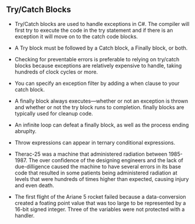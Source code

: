 ## Try/Catch Blocks

* Try/Catch blocks are used to handle exceptions in C#. The compiler will first try to execute the code in the try statement and if there is an exception it will move on to the catch code blocks.

* A Try block must be followed by a Catch block, a Finally block, or both.

* Checking for preventable errors is preferable to relying on try/catch blocks because exceptions are relatively expensive to handle, taking hundreds of clock cycles or more.

* You can specify an exception filter by adding a when clause to your catch block.

* A finally block always executes—whether or not an exception is thrown and whether or not the try block runs to completion. finally blocks are typically used for cleanup code.

* An infinite loop can defeat a finally block, as well as the process ending abruplty.

* Throw expressions can appear in ternary conditional expressions.

* Therac-25 was a machine that administered radiation between 1985-1987. The over confidence of the designing engineers and the lack of due-dilligence caused the machine to have several errors in its base code that resulted in some patients being administered radiation at levels that were hundreds of times higher than expected, causing injury and even death.

* The first flight of the Ariane 5 rocket failed because a data-conversion created a foating point value that was too large to be represented by a 16-bit signed integer. Three of the variables were not protected with a handler.